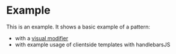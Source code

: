 # Example

This is an example.
It shows a basic example of a pattern:

-   with a [visual modifier](./css/modifier/example-blue.scss)
-   with example usage of clientside templates with handlebarsJS
